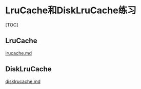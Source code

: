 # LruCache和DiskLruCache练习 

[TOC]

## LruCache

[lrucache.md](lrucache.md)

## DiskLruCache

[disklrucache.md](disklrucache.md)
